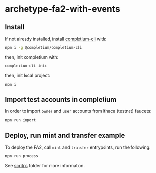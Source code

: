 # archetype-fa2-with-events

## Install

If not already installed, install [completium-cli](https://completium.com/docs/cli/) with:
```bash
npm i -g @completium/completium-cli
```

then, init completium with:
```bash
completium-cli init
```

then, init local project:
```bash
npm i
```

## Import test accounts in completium

In order to import `owner` and `user` accounts from Ithaca (testnet) faucets:
```bash
npm run import
```

## Deploy, run mint and transfer example

To deploy the FA2, call `mint` and `transfer` entrypoints, run the following:
```bash
npm run process
```

See [scritps](./scripts) folder for more information.

